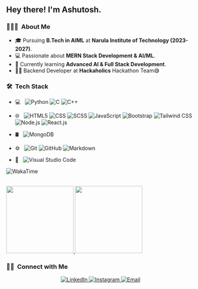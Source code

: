 

<h2> Hey there! I'm Ashutosh.</h2>

<h3> 👨🏻‍💻 &nbsp;About Me </h3>

- 🎓 Pursuing **B.Tech in AIML** at **Narula Institute of Technology (2023-2027)**.
- 💻 Passionate about **MERN Stack Development & AI/ML**.
- 🌱 Currently learning **Advanced AI & Full Stack Development**.
- 👨‍💻 Backend Developer at **Hackaholics** Hackathon Team😅

<h3> 🛠 &nbsp;Tech Stack</h3>

- 💻 &nbsp;
  ![Python](https://img.shields.io/badge/-Python-333333?style=flat&logo=python)
  ![C](https://img.shields.io/badge/-C-333333?style=flat&logo=c&logoColor=A8B9CC)
  ![C++](https://img.shields.io/badge/-C++-333333?style=flat&logo=C%2B%2B&logoColor=00599C)

- 🌐 &nbsp;
  ![HTML5](https://img.shields.io/badge/-HTML5-333333?style=flat&logo=HTML5)
  ![CSS](https://img.shields.io/badge/-CSS-333333?style=flat&logo=CSS3&logoColor=1572B6)
  ![SCSS](https://img.shields.io/badge/-SCSS-333333?style=flat&logo=sass&logoColor=CC6699)
  ![JavaScript](https://img.shields.io/badge/-JavaScript-333333?style=flat&logo=javascript)
  ![Bootstrap](https://img.shields.io/badge/-Bootstrap-333333?style=flat&logo=bootstrap&logoColor=563D7C)
  ![Tailwind CSS](https://img.shields.io/badge/-TailwindCSS-333333?style=flat&logo=tailwind-css&logoColor=38B2AC)
  ![Node.js](https://img.shields.io/badge/-Node.js-333333?style=flat&logo=node.js)
  ![React.js](https://img.shields.io/badge/-React.js-333333?style=flat&logo=react)
  
- 🛢 &nbsp;
  ![MongoDB](https://img.shields.io/badge/-MongoDB-333333?style=flat&logo=mongodb)

  


- ⚙️ &nbsp;
  ![Git](https://img.shields.io/badge/-Git-333333?style=flat&logo=git)
  ![GitHub](https://img.shields.io/badge/-GitHub-333333?style=flat&logo=github)
  ![Markdown](https://img.shields.io/badge/-Markdown-333333?style=flat&logo=markdown)

- 🔧 &nbsp;
  ![Visual Studio Code](https://img.shields.io/badge/-Visual%20Studio%20Code-333333?style=flat&logo=visual-studio-code&logoColor=007ACC)

![WakaTime](https://wakatime.com/badge/user/6558f5fd-a6fa-443d-bbed-b858f3baf479.svg)

<br/>

<a href="https://github.com/AIChoubeyX">
  <img height="180em" src="https://github-readme-stats.vercel.app/api?username=AIChoubeyX&theme=buefy&show_icons=true" />
  <img height="180em" src="https://github-readme-stats.vercel.app/api/top-langs/?username=AIChoubeyX&theme=buefy&layout=compact" />
</a>


<br/>

<h3> 🤝🏻 &nbsp;Connect with Me </h3>

<p align="center">

<a href="https://www.linkedin.com/in/ashutosh-choubey-46695928b">
  <img alt="LinkedIn" src="https://img.shields.io/badge/LinkedIn-Ashutosh%20Choubey-blue?style=flat-square&logo=linkedin">
</a>

<a href="https://www.instagram.com/choubey_jii1">
  <img alt="Instagram" src="https://img.shields.io/badge/Instagram-choubey_jii1-blue?style=flat-square&logo=instagram">
</a>

<a href="mailto:ashutoshchoubey2004@gmail.com">
  <img alt="Email" src="https://img.shields.io/badge/Email-ashutoshchoubey2004@gmail.com-blue?style=flat-square&logo=gmail">
</a>


